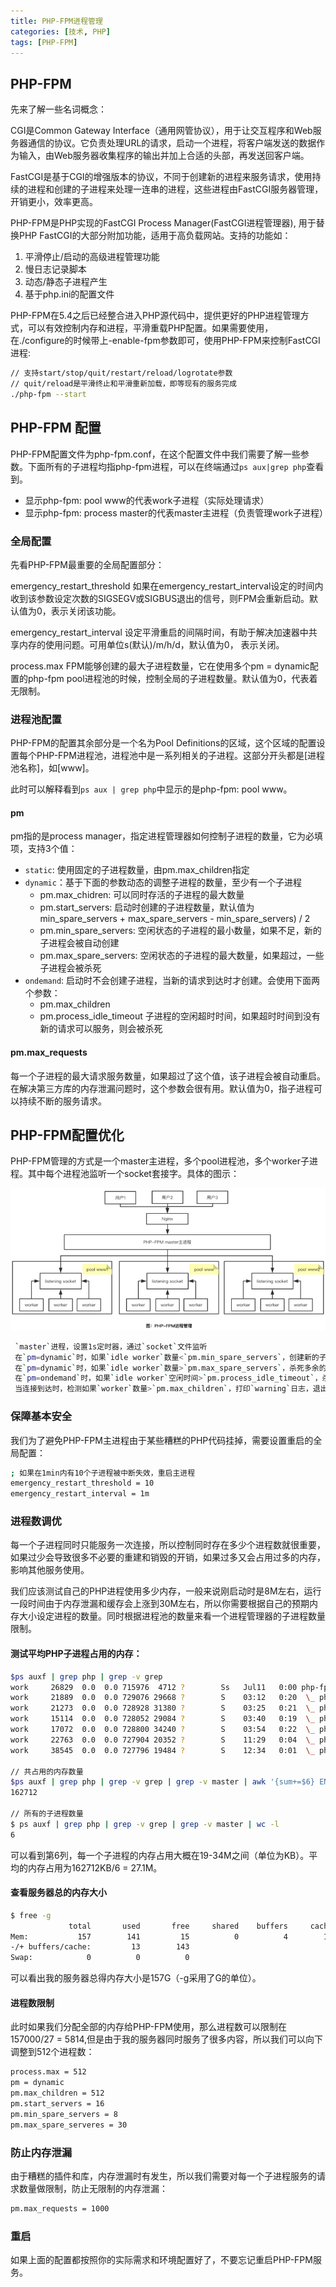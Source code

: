 ```yaml
---
title: PHP-FPM进程管理
categories: [技术, PHP]
tags: [PHP-FPM]
---
```


## PHP-FPM

先来了解一些名词概念：

CGI是Common Gateway Interface（通用网管协议），用于让交互程序和Web服务器通信的协议。它负责处理URL的请求，启动一个进程，将客户端发送的数据作为输入，由Web服务器收集程序的输出并加上合适的头部，再发送回客户端。

FastCGI是基于CGI的增强版本的协议，不同于创建新的进程来服务请求，使用持续的进程和创建的子进程来处理一连串的进程，这些进程由FastCGI服务器管理，开销更小，效率更高。

PHP-FPM是PHP实现的FastCGI Process Manager(FastCGI进程管理器), 用于替换PHP FastCGI的大部分附加功能，适用于高负载网站。支持的功能如：

1. 平滑停止/启动的高级进程管理功能
2. 慢日志记录脚本
3. 动态/静态子进程产生
4. 基于php.ini的配置文件

PHP-FPM在5.4之后已经整合进入PHP源代码中，提供更好的PHP进程管理方式，可以有效控制内存和进程，平滑重载PHP配置。如果需要使用，在./configure的时候带上-enable-fpm参数即可，使用PHP-FPM来控制FastCGI进程:

```sh
// 支持start/stop/quit/restart/reload/logrotate参数
// quit/reload是平滑终止和平滑重新加载，即等现有的服务完成
./php-fpm --start
```

## PHP-FPM 配置

 PHP-FPM配置文件为php-fpm.conf，在这个配置文件中我们需要了解一些参数。下面所有的子进程均指php-fpm进程，可以在终端通过`ps aux|grep php`查看到。

- 显示php-fpm: pool www的代表work子进程（实际处理请求）
- 显示php-fpm: process master的代表master主进程（负责管理work子进程）

### 全局配置

先看PHP-FPM最重要的全局配置部分：

emergency_restart_threshold
如果在emergency_restart_interval设定的时间内收到该参数设定次数的SIGSEGV或SIGBUS退出的信号，则FPM会重新启动。默认值为0，表示关闭该功能。

emergency_restart_interval
设定平滑重启的间隔时间，有助于解决加速器中共享内存的使用问题。可用单位s(默认)/m/h/d，默认值为0， 表示关闭。

process.max
FPM能够创建的最大子进程数量，它在使用多个pm = dynamic配置的php-fpm pool进程池的时候，控制全局的子进程数量。默认值为0，代表着无限制。

### 进程池配置

 PHP-FPM的配置其余部分是一个名为Pool Definitions的区域，这个区域的配置设置每个PHP-FPM进程池，进程池中是一系列相关的子进程。这部分开头都是[进程池名称]，如[www]。

 此时可以解释看到`ps aux | grep php`中显示的是php-fpm: pool www。

#### pm

 pm指的是process manager，指定进程管理器如何控制子进程的数量，它为必填项，支持3个值：

- `static`: 使用固定的子进程数量，由pm.max_children指定
- `dynamic`：基于下面的参数动态的调整子进程的数量，至少有一个子进程
  - pm.max_chidren: 可以同时存活的子进程的最大数量
  - pm.start_servers: 启动时创建的子进程数量，默认值为min_spare_servers + max_spare_servers - min_spare_servers) / 2
  - pm.min_spare_servers: 空闲状态的子进程的最小数量，如果不足，新的子进程会被自动创建
  - pm.max_spare_servers: 空闲状态的子进程的最大数量，如果超过，一些子进程会被杀死
- `ondemand`: 启动时不会创建子进程，当新的请求到达时才创建。会使用下面两个参数：
  - pm.max_children
  - pm.process_idle_timeout 子进程的空闲超时时间，如果超时时间到没有新的请求可以服务，则会被杀死

#### pm.max_requests

每一个子进程的最大请求服务数量，如果超过了这个值，该子进程会被自动重启。在解决第三方库的内存泄漏问题时，这个参数会很有用。默认值为0，指子进程可以持续不断的服务请求。

## PHP-FPM配置优化

PHP-FPM管理的方式是一个master主进程，多个pool进程池，多个worker子进程。其中每个进程池监听一个socket套接字。具体的图示：

![php-fpm](/assets/img/posts/php-fpm.png)

```sh
 `master`进程，设置1s定时器，通过`socket`文件监听
 在`pm=dynamic`时，如果`idle worker`数量<`pm.min_spare_servers`，创建新的子进程
 在`pm=dynamic`时，如果`idle worker`数量>`pm.max_spare_servers`，杀死多余的空闲子进程
 在`pm=ondemand`时，如果`idle worker`空闲时间>`pm.process_idle_timeout`，杀死该空闲进程
 当连接到达时，检测如果`worker`数量>`pm.max_children`，打印`warning`日志，退出；如果无异常，使用`idle worker`服务，或者新建`worker`服务
```

### 保障基本安全

我们为了避免PHP-FPM主进程由于某些糟糕的PHP代码挂掉，需要设置重启的全局配置：

```sh
; 如果在1min内有10个子进程被中断失效，重启主进程
emergency_restart_threshold = 10
emergency_restart_interval = 1m
```

### 进程数调优

每一个子进程同时只能服务一次连接，所以控制同时存在多少个进程数就很重要，如果过少会导致很多不必要的重建和销毁的开销，如果过多又会占用过多的内存，影响其他服务使用。

我们应该测试自己的PHP进程使用多少内存，一般来说刚启动时是8M左右，运行一段时间由于内存泄漏和缓存会上涨到30M左右，所以你需要根据自己的预期内存大小设定进程的数量。同时根据进程池的数量来看一个进程管理器的子进程数量限制。

#### 测试平均PHP子进程占用的内存：

```sh
$ps auxf | grep php | grep -v grep
work     26829  0.0  0.0 715976  4712 ?        Ss   Jul11   0:00 php-fpm: master process (./etc/php-fpm.conf)
work     21889  0.0  0.0 729076 29668 ?        S    03:12   0:20  \_ php-fpm: pool www
work     21273  0.0  0.0 728928 31380 ?        S    03:25   0:21  \_ php-fpm: pool www
work     15114  0.0  0.0 728052 29084 ?        S    03:40   0:19  \_ php-fpm: pool www
work     17072  0.0  0.0 728800 34240 ?        S    03:54   0:22  \_ php-fpm: pool www
work     22763  0.0  0.0 727904 20352 ?        S    11:29   0:04  \_ php-fpm: pool www
work     38545  0.0  0.0 727796 19484 ?        S    12:34   0:01  \_ php-fpm: pool www

// 共占用的内存数量
$ps auxf | grep php | grep -v grep | grep -v master | awk '{sum+=$6} END {print sum}'
162712

// 所有的子进程数量
$ ps auxf | grep php | grep -v grep | grep -v master | wc -l
6
```
可以看到第6列，每一个子进程的内存占用大概在19-34M之间（单位为KB）。平均的内存占用为162712KB/6 = 27.1M。

#### 查看服务器总的内存大小

```sh
$ free -g
             total       used       free     shared    buffers     cached
Mem:           157        141         15          0          4        123
-/+ buffers/cache:         13        143
Swap:            0          0          0

```

可以看出我的服务器总得内存大小是157G（-g采用了G的单位）。

#### 进程数限制

此时如果我们分配全部的内存给PHP-FPM使用，那么进程数可以限制在157000/27 = 5814,但是由于我的服务器同时服务了很多内容，所以我们可以向下调整到512个进程数：

```sh
process.max = 512
pm = dynamic
pm.max_children = 512
pm.start_servers = 16
pm.min_spare_servers = 8
pm.max_spare_serveres = 30
```

### 防止内存泄漏

由于糟糕的插件和库，内存泄漏时有发生，所以我们需要对每一个子进程服务的请求数量做限制，防止无限制的内存泄漏：

```sh
pm.max_requests = 1000
```

### 重启

如果上面的配置都按照你的实际需求和环境配置好了，不要忘记重启PHP-FPM服务。


